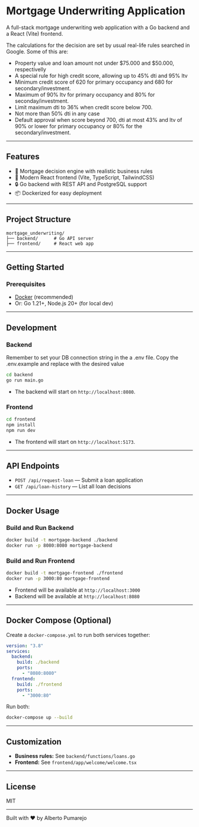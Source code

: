 # Mortgage Underwriting Application

A full-stack mortgage underwriting web application with a Go backend and a React (Vite) frontend.

The calculations for the decision are set by usual real-life rules searched in Google. Some of this are:

- Property value and loan amount not under $75.000 and $50.000, respectivelly
- A special rule for high credit score, allowing up to 45% dti and 95% ltv
- Minimum credit score of 620 for primary occupancy and 680 for secondary/investment.
- Maximum of 90% ltv for primary occupancy and 80% for seconday/investment.
- Limit maximum dti to 36% when credit score below 700.
- Not more than 50% dti in any case
- Default approval when score beyond 700, dti at most 43% and ltv of 90% or lower for primary occupancy or 80% for the secondary/investment.

---

## Features

- 🏦 Mortgage decision engine with realistic business rules
- 🚀 Modern React frontend (Vite, TypeScript, TailwindCSS)
- 🔒 Go backend with REST API and PostgreSQL support
- 📦 Dockerized for easy deployment

---

## Project Structure

```
mortgage_underwriting/
├── backend/      # Go API server
├── frontend/     # React web app
```

---

## Getting Started

### Prerequisites

- [Docker](https://www.docker.com/) (recommended)
- Or: Go 1.21+, Node.js 20+ (for local dev)

---

## Development

### Backend

Remember to set your DB connection string in the a .env file. Copy the .env.example and replace with the desired value

```sh
cd backend
go run main.go
```
- The backend will start on `http://localhost:8080`.

### Frontend

```sh
cd frontend
npm install
npm run dev
```
- The frontend will start on `http://localhost:5173`.

---

## API Endpoints

- `POST /api/request-loan` — Submit a loan application
- `GET /api/loan-history` — List all loan decisions

---

## Docker Usage

### Build and Run Backend

```sh
docker build -t mortgage-backend ./backend
docker run -p 8080:8080 mortgage-backend
```

### Build and Run Frontend

```sh
docker build -t mortgage-frontend ./frontend
docker run -p 3000:80 mortgage-frontend
```

- Frontend will be available at `http://localhost:3000`
- Backend will be available at `http://localhost:8080`

---

## Docker Compose (Optional)

Create a `docker-compose.yml` to run both services together:

```yaml
version: "3.8"
services:
  backend:
    build: ./backend
    ports:
      - "8080:8080"
  frontend:
    build: ./frontend
    ports:
      - "3000:80"
```

Run both:
```sh
docker-compose up --build
```

---

## Customization

- **Business rules:** See `backend/functions/loans.go`
- **Frontend:** See `frontend/app/welcome/welcome.tsx`

---

## License

MIT

---

Built with ❤️ by Alberto Pumarejo
